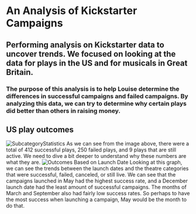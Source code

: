# An Analysis of Kickstarter Campaigns
## Performing analysis on Kickstarter data to uncover trends. We focused on looking at the data for plays in the US and for musicals in Great Britain. 
### The purpose of this analysis is to help Louise determine the differences in successful campaigns and failed campaigns. By analyzing this data, we can try to determine why certain plays did better than others in raising money.
## US play outcomes
![SubcategoryStatistics](https://user-images.githubusercontent.com/90796112/135152226-a0444ef0-58ad-4333-8897-24f9c79e0096.png)
As we can see from the image above, there were a total of 412 successful plays, 250 failed plays, and 9 plays that are still active. We need to dive a bit deeper to understand why these numbers are what they are.
![Outcomes Based on Launch Date](https://user-images.githubusercontent.com/90796112/135174899-03c83d30-a908-4229-9ca3-c642b900cb68.png)
Looking at this graph, we can see the trends between the launch dates and the theatre categories that were successful, failed, canceled, or still live. We can see that the campaigns launched in May had the highest success rate, and a December launch date had the least amount of successful campaigns. The months of March and September also had fairly low success rates. So perhaps to have the most success when launching a campaign, May would be the month to do that.
